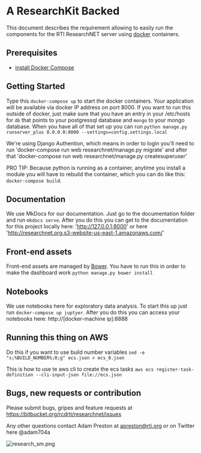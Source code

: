 A ResearchKit Backed
=====================


This document describes the requirement allowing to easily run the components for the RTI ResearchNET server using [docker](https://www.docker.com/) containers.

Prerequisites
-------------

* [install Docker Compose](https://docs.docker.com/compose/ "Documentation") 

Getting Started
----------------
Type this `docker-compose up` to start the docker containers.  Your application will be available via docker IP address on port 8000.  If you want to run this outside of docker, just make sure that you have an entry in your /etc/hosts for `db` that points to your postgressql database and `mongo` to your mongo database.  When you have all of that set up you can run `python manage.py runserver_plus 0.0.0.0:8000 --settings=config.settings.local`

We're using Django Authention, which means in order to login you'll need to run 'docker-compose run web researchnet/manage.py migrate' and after that 'docker-compose run web researchnet/manage.py createsuperuser'

PRO TIP: Because python is running as a container, anytime you install a module you will have to rebuild the container, which you can do like this: `docker-compose build`.


Documentation
----------------
We use MkDocs for our documentation.  Just go to the documentation folder and run `mkdocs serve`.  After you do this you can get to the documentation for this project locally here: 'http://127.0.0.1:8000' or here 'http://researchnet.org.s3-website-us-east-1.amazonaws.com/'


Front-end assets
----------------

Front-end assets are managed by [Bower](http://bower.io). You have to run this in order to make the dashboard work `python manage.py bower install`


Notebooks
----------------
We use notebooks here for exploratory data analysis. To start this up just run `docker-compose up juptyer`.  After you do this you can access your notebooks here: http://[docker-machine ip]:8888


Running this thing on AWS
----------------

Do this if you want to use build number variables
`sed -e "s;%BUILD_NUMBER%;0;g" ecs.json > ecs_0.json`

This is how to use te aws cli to create the ecs tasks
`aws ecs register-task-definition --cli-input-json file://ecs.json`



Bugs, new requests or contribution
--------------
Please submit bugs, gripes and feature requests at https://bitbucket.org/rcdrti/researchnet/issues

Any other questions contact Adam Preston at apreston@rti.org or on Twitter here @adam704a 

![research_sm.png](https://bitbucket.org/repo/B6bG6n/images/661596335-research_sm.png)


